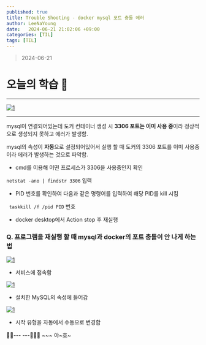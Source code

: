 ```yaml
---
published: true
title: Trouble Shooting - docker mysql 포트 충돌 에러
author: LeeNaYoung
date:   2024-06-21 21:02:06 +09:00
categories: [TIL]
tags: [TIL]
---
```



> 2024-06-21

# 오늘의 학습 🌠

---

<a  href="https://github.com/LeeNaYoung240/LeeNaYoung240.github.io/assets/107848521/508c1ca6-10b6-4663-b1f9-7abf88bdeb51"  class="popup img-link"><img  src="https://github.com/LeeNaYoung240/LeeNaYoung240.github.io/assets/107848521/508c1ca6-10b6-4663-b1f9-7abf88bdeb51"  alt="1"  loading="lazy"></a>

---

mysql이 연결되어있는데 도커 컨테이너 생성 시 **3306 포트는 이미 사용 중**이라 정상적으로 생성되지 못하고 에러가 발생함.

mysql의 속성이 **자동**으로 설정되어있어서 실행 할 때 도커의 3306 포트를 이미 사용중이라 에러가 발생하는 것으로 파악함.

- cmd를 이용해 어떤 프로세스가 3306을 사용중인지 확인
  
` netstat -ano | findstr 3306 ` 입력

- PID 번호를 확인하여 다음과 같은 명령어를 입력하여 해당 PID를 kill 시킴

 ` taskkill /f /pid PID` 번호


- docker desktop에서 Action stop 후 재실행

### Q. 프로그램을 재실행 할 때 mysql과 docker의 포트 충돌이 안 나게 하는 법


<a  href="https://github.com/LeeNaYoung240/LeeNaYoung240.github.io/assets/107848521/875465fb-c2f9-47ef-96a9-fdeff23c8212"  class="popup img-link"><img  src="https://github.com/LeeNaYoung240/LeeNaYoung240.github.io/assets/107848521/875465fb-c2f9-47ef-96a9-fdeff23c8212"  alt="1"  loading="lazy"></a>

- 서비스에 접속함




<a  href="https://github.com/LeeNaYoung240/LeeNaYoung240.github.io/assets/107848521/c286fb52-25f3-4182-9710-0715a62aa769"  class="popup img-link"><img  src="https://github.com/LeeNaYoung240/LeeNaYoung240.github.io/assets/107848521/c286fb52-25f3-4182-9710-0715a62aa769"  alt="1"  loading="lazy"></a>



- 설치한 MySQL의 속성에 들어감



<a  href="https://github.com/LeeNaYoung240/LeeNaYoung240.github.io/assets/107848521/0c7e0fbb-c840-4869-9a38-f8cab4fec8d3"  class="popup img-link"><img  src="https://github.com/LeeNaYoung240/LeeNaYoung240.github.io/assets/107848521/0c7e0fbb-c840-4869-9a38-f8cab4fec8d3"  alt="1"  loading="lazy"></a>


- 시작 유형을 자동에서 수동으로 변경함

🐱‍🏍--- ---🤸🏻‍♀️ ~~~ 야~호~